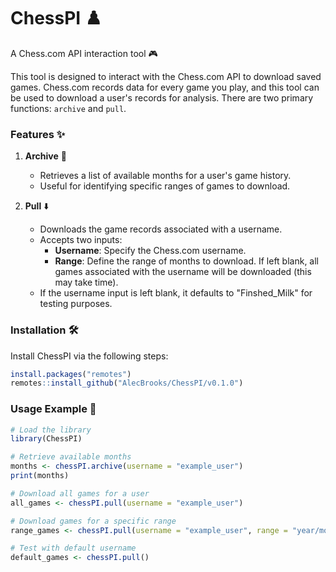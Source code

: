 # ChessPI ♟️
A Chess.com API interaction tool 🎮

This tool is designed to interact with the Chess.com API to download saved games. Chess.com records data for every game you play, and this tool can be used to download a user's records for analysis. There are two primary functions: `archive` and `pull`.

### Features ✨
1. **Archive** 📅
   - Retrieves a list of available months for a user's game history.
   - Useful for identifying specific ranges of games to download.

2. **Pull** ⬇️
   - Downloads the game records associated with a username.
   - Accepts two inputs:
     - **Username**: Specify the Chess.com username.
     - **Range**: Define the range of months to download. If left blank, all games associated with the username will be downloaded (this may take time).
   - If the username input is left blank, it defaults to "Finshed_Milk" for testing purposes.

### Installation 🛠️
Install ChessPI via the following steps:

```R
install.packages("remotes")
remotes::install_github("AlecBrooks/ChessPI/v0.1.0")
```

### Usage Example 🧰
```R
# Load the library
library(ChessPI)

# Retrieve available months
months <- chessPI.archive(username = "example_user")
print(months)

# Download all games for a user
all_games <- chessPI.pull(username = "example_user")

# Download games for a specific range
range_games <- chessPI.pull(username = "example_user", range = "year/month")

# Test with default username
default_games <- chessPI.pull()
```
